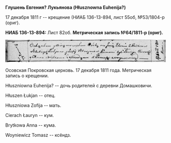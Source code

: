 **Глушень Евгения? Лукьянова (Hłusznowna Euhenija?)**

17 декабря 1811 г -- крещение (НИАБ 136-13-894, лист 55об, №53/1804-р
(ориг).

**НИАБ 136-13-894:** Лист 82об. **Метрическая запись №64/1811-р
(ориг).**

![](./media/b18a7287469657178f6b884f860474ca79cbb02f.png)

Осовская Покровская церковь. 17 декабря 1811 года. Метрическая запись о
крещении.

Hłuszniowna Euhenija? -- дочь родителей с деревни Домашковичи.

Hłuszen Łukjan -- отец.

Hłuszniowa Zofija -- мать.

Cierach Łauryn -- кум.

Brytkowa Anna -- кума.

Woyniewicz Tomasz -- ксёндз.
